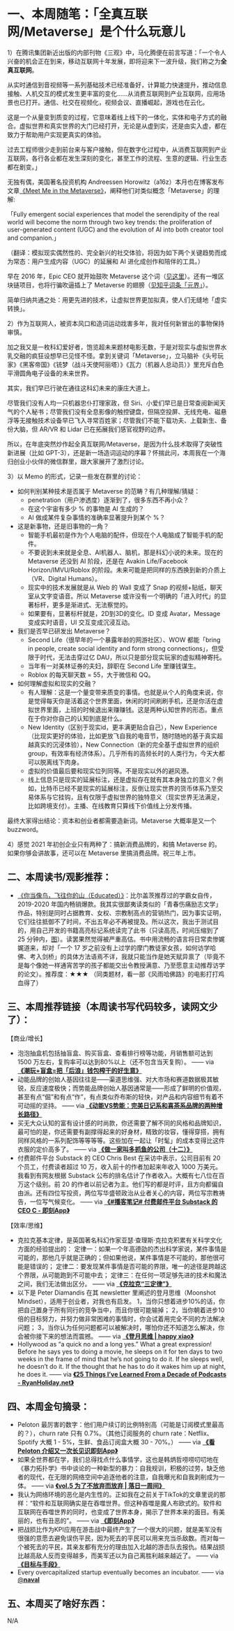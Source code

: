 # 一、本周随笔：「全真互联网/Metaverse」是个什么玩意儿

1）在腾讯集团新近出版的内部刊物《三观》中，马化腾便在前言写道：「一个令人兴奋的机会正在到来，移动互联网十年发展，即将迎来下一波升级，我们称之为**全真互联网**。
 
从实时通信到音视频等一系列基础技术已经准备好，计算能力快速提升，推动信息接触、人机交互的模式发生更丰富的变化……从消费互联网到产业互联网，应用场景也已打开。通信、社交在视频化，视频会议、直播崛起，游戏也在云化。

这是一个从量变到质变的过程，它意味着线上线下的一体化，实体和电子方式的融合。虚拟世界和真实世界的大门已经打开，无论是从虚到实，还是由实入虚，都在致力于帮助用户实现更真实的体验。

过去工程师很少走到前台来与客户接触，但在数字化过程中，从消费互联网到产业互联网，各行各业都在发生深刻的变化，甚至工作的流程、生意的逻辑、行业生态都在剧变。」

无独有偶，美国著名投资机构 Andreessen Horowitz（a16z）本月也在博客发布文章[《Meet Me in the Metaverse》](https://a16z.com/2020/12/07/social-strikes-back-metaverse/)，阐释他们对类似概念「Metaverse」的理解:

「Fully emergent social experiences that model the serendipity of the real world will become the norm through two key trends: the proliferation of user-generated content (UGC) and the evolution of AI into both creator tool and companion.」

（翻译：模拟现实偶然性的、完全新兴的社交体验，将因为如下两个关键趋势而成为常态：用户生成内容（UGC）的延展和 AI 进化成创作和陪伴的工具。）

早在 2016 年，Epic CEO 就开始鼓吹 Metaverse 这个词（[见这里](https://yivian.com/news/25362.html)）。还有一堆区块链项目，也将行骗吹逼插上了 Metaverse 的翅膀（[见知乎词条「元界」](https://www.zhihu.com/topic/20081991/hot)）。

简单归纳共通之处：用更先进的技术，让虚拟世界更加拟真，使人们无缝地「虚实转换」。

2）作为互联网人，被资本风口和造词运动戕害多年，我对任何新冒出的事物保持审慎。

加之我又是一枚科幻爱好者，饱览超未来题材电影无数，于是对现实与虚拟世界水乳交融的疯狂设想早已见怪不怪。拿到关键词「Metaverse」，立马脑补《头号玩家》《黑客帝国》《铳梦（战斗天使阿丽塔）》《瓦力（机器人总动员）》里充斥白色平滑圆角电子设备的未来世界。

其实，我们早已行驶在通往这科幻未来的康庄大道上。

尽管我们没有人均一只机器忠仆打理家政，但 Siri、小爱们早已是日常查阅新闻天气的个人秘书；尽管我们没有全息影像的触控键盘，但隔空投屏、无线充电、磁悬浮等无接触技术设备早已飞入寻常百姓家；尽管我们不能下载功夫、上载新生、备份大脑，但 AR/VR 和 Lidar 已在拓展我们感官视野的边界。

所以，在年底突然炒作起全真互联网/Metaverse，是因为什么技术取得了突破性新进展（比如 GPT-3），还是新一场造词运动的序幕？怀揣此问，本周我在一个海归创业小伙伴的微信群里，跟大家展开了激烈讨论。

3）以 Memo 的形式，记录一些发在群里的讨论：

* 如何判别某种技术是否属于 Metaverse 的范畴？有几种理解/猜疑：
	* penetration（用户渗透度）逐渐到了，很多东西不再小众？
	* 在这个宇宙有多少 % 的事物是 AI 生成的？
	* AI 做成某件复杂事情的准确率显著提升到某个 %？
* 这是新事物，还是旧事物的一角？
	* 智能手机最初是作为个人电脑的配件，但现在个人电脑成了智能手机的配件。
	* 不要说到未来就是全息、AI机器人、脑机，那是科幻小说的未来。现在的 Metaverse 还没到 AI 阶段，还是在 Avakin Life/Facebook Horizon/IMVU/Roblox 的阶段。未来可能是把同样的东西换到新的介质上（VR、Digital Humans）。
	* 现实中的技术发展就是从 Web 的 Wall 变成了 Snap 的视频+贴纸，聊天室从文字变语音。所以 Metaverse 或许没有一个明确的「进入时代」的显著标杆，更多是渐进式、无法察觉的。
	* 如果要有，显著标杆就是，2D到3D的变化。ID 变成 Avatar，Message 变成实时语音，UI 交互变成沉浸互动。
* 我们是否早已研发出 Metaverse？
	* Second Life（很早年的一个暴露年龄的网游社区）、WOW 都能「bring in people, create social identity and form strong connections」，但受限于时代，无法击穿过亿 DAU，所以只是部分现实玩家的虚拟精神寄托。
	* 当年有一对美林证券的夫妇，辞职在 Second Life 里赚钱谋生。
	* Roblox 的每天聊天数 = 55，大于微信和 QQ。
* 如何理解虚拟和现实的交融？
	* 有人理解：这是一个量变带来质变的事情。也就是从个人的角度来说，你是觉得每天你是活着这个世界里面，休闲的时间刷刷手机，还是你活在虚拟世界里面，上班的时候退出来赚赚钱。这是两种认知世界的形态。重点在于你对你自己的认知到底是什么。
	* New Identity（区别于现实id，更丰满更贴合自己），New Experience（比现实更好的体验，比如更放飞自我的电音节，随时随地的基于真实超越真实的沉浸体验），New Connection（新的完全基于虚拟世界的组织group，有效率有经济体系）。几乎所有的高频长时的人类行为，今天大都可以脱离线下肉身。
	* 虚拟的价值最后要和现实位列同等。不是现实以外的避风港。
	* 线上信息只是现实的延展标注，还是虚拟存在就有其本身独立的意义？例如，比特币已经不是现实的延展标注，反倒让现实世界的货币体系乃至交易体系与它挂钩，且有仅限于虚拟世界的独特意义（现实世界无法满足，比如跨境支付）。主播、在线教育只算线下价值线上分发传播。

最终大家得出结论：资本和创业者都需要造新词。Metaverse 大概率是又一个 buzzword。

4）感觉 2021 年初创企业只有两种了：搞新消费品牌的，和搞 Metaverse 的。如果你够会讲故事，还可以在 Metaverse 里搞消费品牌。祝三年上市。
 
 

## 二、本周读书/观影推荐：
* [《你当像鸟，飞往你的山（Educated）》](https://book.douban.com/subject/33440205/)：比尔盖茨推荐过的学霸女自传，2019-2020 年国内畅销爆款。我其实很鄙夷读类似的「青春伤痛励志文学」作品，特别是同时占据教育、女权、宗教制高点的营销热门，因为事实证明，它们往往抵御不了时间，不出五年必不再被提及。所以这次，我出于测试目的，用自己开发的书籍高亮标记系统读完了此书（只读高亮，时间压缩到了 25 分钟内，[图](https://www.loom.com/i/1ce1e7a81b3e44e59f3908230576dfba)）。读罢果然觉得被严重高估。书中用流畅的语言将日常卖惨娓娓道来，却对「一个 17 岁之前没有上过学的摩门教徒家女孩，如何访学哈佛、考入剑桥」的具体方法语焉不详，我就只能当作是她天赋异禀了（毕竟不是每个像她一样通宵苦学的孩子都能交出令教授满意、乃至愿意主动推荐访学的论文）。推荐度：★★★ （同类题材，看一部《风雨哈佛路》的电影打打鸡血得了）


## 三、本周推荐链接（本周读书写代码较多，读网文少了）：

【商业/增长】
* 泡泡抽盒机包括抽盲盒、购买盲盒、查看排行榜等功能，月销售额可达到 1500 万左右，复购率可以达到80%以上（还不包含当天复购）。 —— via [**《潮玩+盲盒=把「后浪」钱包榨干的好生意》**]( https://ift.tt/2KnHGl8)
* 动能品牌的创始人基因往往是——渠道思维强、对大市场和赛道数据极其敏锐，反应速度极快；而势能品牌创始人基因通常是——形成了鲜明的价值观，甚至有点“倔”和有点“作”，有点类似乔布斯的轻快，对产品和内容细节有着不可动摇的坚持。 —— via [**《动能VS势能：完美日记系和喜茶系品牌的两种增长路径》**]( https://ift.tt/3oBkSNO)
* 买无大众认知的富有设计感的时尚款，你还需要了解不同的风格和品牌知识，最可怕的是，你还需要有副撑得起来的好身材，精致的妆容，懂得穿搭，拥有同样风格的一系列配饰等等等等。这些加在一起让「时髦」的成本变得比这件衣服的定价高多了。 —— via [**《做一家叫多抓鱼的公司（十二）》**]( https://ift.tt/2VSwqQf)
* 付费邮件平台 Substack 的 CEO Chris Best 在采访中表示，公司目前有 20 个员工，付费读者超过 10 万，收入前十的作者加起来年收入 1000 万美元。我看到有网友根据 Substack 公布的排名估计了作者收入。大概有七八位在百万这个级别。前 20 的作者以前记者为主。他们写的都是时评，且方向都偏自由派。还有四位写投资，两位写华盛顿政治从业者关心的内容，两位写宗教祷告，一位写气候变化。 —— via [**《#播客笔记# 付费邮件平台 Substack 的 CEO C - 即刻App》**]( https://ift.tt/3ma0Ubu)


【效率/思维】

* 克拉克基本定律，是英国著名科幻作家亚瑟·查理斯·克拉克积累有关科学文化方面的经验提出的： 定律一：如果一个年高德劭的杰出科学家说，某件事情是可能的，那他几乎就是正确的；但如果他说，某件事情是不可能的，那他很可能是错误的； 定律二：要发现某件事情是否可能的界限，唯一的途径是跨越这个界限，从可能跑到不可能中去； 定律三：在任何一项足够先进的技术和魔法之间，我们无法做出区分。 —— via [**《克拉克“三定律”》**]( https://ift.tt/3gtgjCv)
* 以下是 Peter Diamandis 在其 newsletter 里阐述的登月思维（Moonshot Mindset），适用于创业者，对我也有启发。 1，当你只想着进步10%的话，你把自己置身于所有同行的竞争当中，而且你很可能输掉； 2，当你朝着进步10倍的目标努力，并努力做非常困难的事情时，你会试着用完全不同的方法解决问题； 3，当你认为任何问题都可以被解决时，哪怕你还不知道怎么解决，你会被你接下来的想法而震撼。 —— via [**《登月思维 | happy xiao》**]( https://ift.tt/3gpBTrb)
* Hollywood as “a quick no and a long yes.” What a great expression! Before he says yes to doing a movie, he sleeps on it for ten days to two weeks in the frame of mind that he’s not going to do it. If he sleeps well, he doesn’t do it. If the thought that he has to do it wakes him up at night, he does it. —— via [**《25 Things I’ve Learned From a Decade of Podcasts - RyanHoliday.net》**]( https://ift.tt/2VU7cB9)


## 四、本周金句摘录：

* Peloton 最厉害的数字：他们用户续订的比例特别高（可能是订阅模式里最高的？），churn rate 只有 0.7%。（其他订阅服务的 churn rate：Netflix、Spotify 大概 1 - 5%，生鲜、食品订阅盒大概 30 - 70%。） —— via [**《看 Peloton 介绍又一次长见识即刻App》**]( https://ift.tt/3m0wXu9)
* 如果全世界都在学，我们总得找点什么事情学，这也是韩炳哲唠唠叨叨地在《暴力拓扑学》书中谈论的一种新型的暴力：自我规训，积极的过劳，缺乏他者的现代，在无限的网络空间中追逐他者的注意，自我曝光和自我剥削成为一体。 —— via [**《vol.5 为了不放弃而放弃 | 落日一周间》**]( https://ift.tt/2VUkj5h)
* 我认为网络环境的恶化是内生性的。正如我在之前关于TikTok的文章里说的那样：“软件和互联网确实是在吞噬世界。但这种吞噬是魔人布欧式的。软件和互联网在吞噬世界的同时，也变成了世界本身，揭示了世界本来的面目。有美丽的，也有丑恶的”。 —— via [**《即刻App》**]( https://ift.tt/2K9jBP3)
* 把战损比作为KPI应用在游击战中最终产生了一个很大的问题，就是美军没有很强的意愿去避免误伤平民，因为死去的平民可以用来充当杀敌数。而对每一个被死去的平民，其亲友都有充分的理由加入北越的游击队去报仇。结果战损比越高敌人反而变得越多，而美军还以为自己离胜利越来越近了。 —— via [**《目标与手段》**]( https://ift.tt/3hYWkLw)
* Every overcapitalized startup eventually becomes an incubator. —— via [@**naval**]( http://twitter.com/naval/status/1337642565739278337)



## 五、本周买了啥好东西：

N/A

